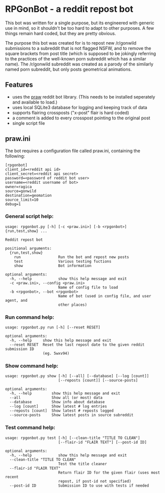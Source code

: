 # RPGonBot - a reddit repost bot

This bot was written for a single purpose, but its engineered with generic use
in mind, so it shouldn't be too hard to adapt to other purposes. A few things
remain hard coded, but they are pretty obvious.

The purpose this bot was created for is to repost new /r/gonwild submissions to a
subreddit that is not flagged NSFW, and to remove the square brackets from post title
(which is supposed to be jokingly referring to the practices of the well-known porn
subreddit which has a similar name). The /r/gonwild subreddit was created as a parody
of the similarly named porn subreddit, but only posts geometrical animations.

## Features

- uses the [praw](https://praw.readthedocs.io) reddit bot library.
  (This needs to be installed seperately and available to load.)
- uses local SQLite3 database for logging and keeping track of data
- supports flairing crossposts ("x-post" flair is hard coded)
- a comment is added to every crosspost pointing to the original post
- single script file

## praw.ini

The bot requires a configuration file called praw.ini, containing the following:

    [rpgonbot]
    client_id=<reddit api id>
    client_secret=<reddit api secret>
    password=<password of reddit bot user>
    username=<reddit username of bot>
    owner=ragica
    source=gonwild
    destination=geomation
    source_limit=10
    debug=1

### General script help:

    usage: rpgonbot.py [-h] [-c <praw.ini>] [-b <rpgonbot>] {run,test,show} ...

    Reddit repost bot

    positional arguments:
      {run,test,show}
        run                 Run the bot and repost new posts
        test                Various testing fuctions
        show                Bot information

    optional arguments:
      -h, --help            show this help message and exit
      -c <praw.ini>, --config <praw.ini>
                            Name of config file to load
      -b <rpgonbot>, --bot <rpgonbot>
                            Name of bot (used in config file, and user agent, and
                            other places)

### Run command help:

    usage: rpgonbot.py run [-h] [--reset RESET]

    optional arguments:
      -h, --help     show this help message and exit
      --reset RESET  Reset the last repost date to the given reddit submission ID
                     (eg. 5wxv94)

### Show command help:

    usage: rpgonbot.py show [-h] [--all] [--database] [--log [count]]
                            [--reposts [count]] [--source-posts]

    optional arguments:
      -h, --help         show this help message and exit
      --all              Show all (or most) data
      --database         Show info about database
      --log [count]      Show latest # log entries
      --reposts [count]  Show latest # reposts logged
      --source-posts     Show latest posts in source subreddit

### Test command help:

    usage: rpgonbot.py test [-h] [--clean-title "TITLE TO CLEAN"]
                            [--flair-id "FLAIR TEXT"] [--post-id ID]

    optional arguments:
      -h, --help            show this help message and exit
      --clean-title "TITLE TO CLEAN"
                            Test the title cleaner
      --flair-id "FLAIR TEXT"
                            Return flair ID for the given flair (uses most recent
                            repost, if post-id not specified)
      --post-id ID          Submission ID to use with tests if needed


